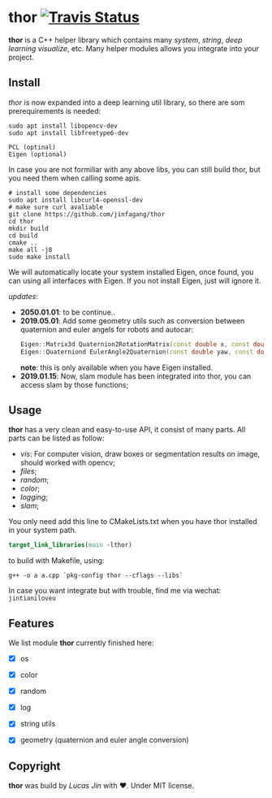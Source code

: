 # thor [![Travis Status](https://travis-ci.org/davisking/dlib.svg?branch=master)](https://travis-ci.org/davisking/dlib)

**thor** is a C++ helper library which contains many *system*, *string*, *deep learning visualize*, etc. Many helper modules allows you integrate into your project.



## Install

*thor* is now expanded into a deep learning util library, so there are som prerequirements is needed:

```
sudo apt install libopencv-dev
sudo apt install libfreetype6-dev

PCL (optinal)
Eigen (optional)
```
In case you are not formiliar with any above libs, you can still build thor, but you need them when calling some apis.


```
# install some dependencies
sudo apt install libcurl4-openssl-dev
# make sure curl avaliable
git clone https://github.com/jinfagang/thor
cd thor
mkdir build
cd build
cmake ..
make all -j8
sudo make install
```

We will automatically locate your system installed Eigen, once found, you can using all interfaces with Eigen. If you not install Eigen, just will ignore it.



*updates*:

- **2050.01.01**: to be continue..
- **2019.05.01**: Add some geometry utils such as conversion between quaternion and euler angels for robots and autocar:
    ```c++
    Eigen::Matrix3d Quaternion2RotationMatrix(const double x, const double y, const double z, const double w);
    Eigen::Quaterniond EulerAngle2Quaternion(const double yaw, const double pitch, const double roll);                             
    ```
    **note**: this is only available when you have Eigen installed.
- **2019.01.15**: Now, slam module has been integrated into thor, you can access slam by those functions;



## Usage

**thor** has a very clean and easy-to-use API, it consist of many parts. All parts can be listed as follow:

- *vis*: For computer vision, draw boxes or segmentation results on image, should worked with opencv;
- *files*;
- *random*;
- *color*;
- *logging*;
- *slam*;

You only need add this line to CMakeLists.txt when you have thor installed in your system path.

```cmake
target_link_libraries(main -lthor)
```

to build with Makefile, using:

```shell
g++ -o a a.cpp `pkg-config thor --cflags --libs`
```
In case you want integrate but with trouble, find me via wechat: `jintianiloveu`


## Features
We list module **thor** currently finished here:

- [x] os
- [x] color
- [x] random
- [x] log
- [x] string utils
- [x] geometry (quaternion and euler angle conversion)


## Copyright

**thor** was build by *Lucas Jin* with ❤️. Under MIT license.
